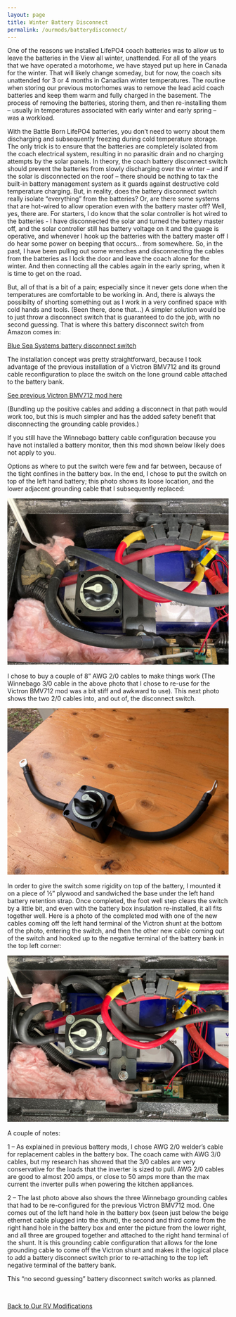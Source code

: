 ```yaml
---
layout: page
title: Winter Battery Disconnect
permalink: /ourmods/batterydisconnect/
---
```

One of the reasons we installed LifePO4 coach batteries was to allow us to leave the batteries in the View all winter, unattended.  For all of the years that we have operated a motorhome, we have stayed put up here in Canada for the winter.  That will likely change someday, but for now, the coach sits unattended for 3 or 4 months in Canadian winter temperatures.  The routine when storing our previous motorhomes was to remove the lead acid coach batteries and keep them warm and fully charged in the basement.  The process of removing the batteries, storing them, and then re-installing them – usually in temperatures associated with early winter and early spring – was a workload.

With the Battle Born LifePO4 batteries, you don’t need to worry about them discharging and subsequently freezing during cold temperature storage.  The only trick is to ensure that the batteries are completely isolated from the coach electrical system, resulting in no parasitic drain and no charging attempts by the solar panels.  In theory, the coach battery disconnect switch should prevent the batteries from slowly discharging over the winter – and if the solar is disconnected on the roof – there should be nothing to tax the built-in battery management system as it guards against destructive cold temperature charging.  But, in reality, does the battery disconnect switch really isolate “everything” from the batteries?  Or, are there some systems that are hot-wired to allow operation even with the battery master off?  Well, yes, there are.  For starters, I do know that the solar controller is hot wired to the batteries - I have disconnected the solar and turned the battery master off, and the solar controller still has battery voltage on it and the guage is operative, and whenever I hook up the batteries with the battery master off I do hear some power on beeping that occurs... from somewhere. So, in the past, I have been pulling out some wrenches and disconnecting the cables from the batteries as I lock the door and leave the coach alone for the winter.  And then connecting all the cables again in the early spring, when it is time to get on the road.

But, all of that is a bit of a pain; especially since it never gets done when the temperatures are comfortable to be working in.  And, there is always the possibilty of shorting something out as I work in a very confined space with cold hands and tools.  (Been there, done that...) A simpler solution would be to just throw a disconnect switch that is guaranteed to do the job, with no second guessing.  That is where this battery disconnect switch from Amazon comes in:

[Blue Sea Systems battery disconnect switch](https://www.amazon.ca/gp/product/B00558LSJE/ref=ppx_yo_dt_b_asin_title_o00_s00?ie=UTF8&psc=1)

The installation concept was pretty straightforward, because I took advantage of the previous installation of a Victron BMV712 and its ground cable reconfiguration to place the switch on the lone ground cable attached to the battery bank.  

[See previous Victron BMV712 mod here](/ourmods/batterymonitor/)

(Bundling up the positive cables and adding a disconnect in that path would work too, but this is much simpler and has the added safety benefit that disconnecting the grounding cable provides.)  

If you still have the Winnebago battery cable configuration because you have not installed a battery monitor, then this mod shown below likely does not apply to you.

Options as where to put the switch were few and far between, because of the tight confines in the battery box.  In the end, I chose to put the switch on top of the left hand battery; this photo shows its loose location, and the lower adjacent grounding cable that I subsequently replaced:

<img src="/assets/webbattdisc3.jpg"/>

I chose to buy a couple of 8” AWG 2/0 cables to make things work  (The Winnebago 3/0 cable in the above photo that I chose to re-use for the Victron BMV712 mod was a bit stiff and awkward to use).  This next photo shows the two 2/0 cables into, and out of, the disconnect switch.

<img src="/assets/webbattdisc5.jpg"/>

In order to give the switch some rigidity on top of the battery, I mounted it on a piece of ½” plywood and sandwiched the base under the left hand battery retention strap.  Once completed, the foot well step clears the switch by a little bit, and even with the battery box insulation re-installed, it all fits together well.
Here is a photo of the completed mod with one of the new cables coming off the left hand terminal of the Victron shunt at the bottom of the photo, entering the switch, and then the other new cable coming out of the switch and hooked up to the negative terminal of the battery bank in the top left corner: 

<img src="/assets/webbattdisc6.jpg"/>

A couple of notes:

1 – As explained in previous battery mods, I chose AWG 2/0 welder’s cable for replacement cables in the battery box.  The coach came with AWG 3/0 cables, but my research has showed that the 3/0 cables are very conservative for the loads that the inverter is sized to pull.  AWG 2/0 cables are good to almost 200 amps, or close to 50 amps more than the max current the inverter pulls when powering the kitchen appliances.

2 – The last photo above also shows the three Winnebago grounding cables that had to be re-configured for the previous Victron BMV712 mod.  One comes out of the left hand hole in the battery box (seen just below the beige ethernet cable plugged into the shunt), the second and third come from the right hand hole in the battery box and enter the picture from the lower right, and all three are grouped together and attached to the right hand terminal of the shunt.  It is this grounding cable configuration that allows for the lone grounding cable to come off the Victron shunt and makes it the logical place to add a battery disconnect switch prior to re-attaching to the top left negative terminal of the battery bank.

This “no second guessing” battery disconnect switch works as planned.

<br>

[Back to Our RV Modifications](/ourmods/)
